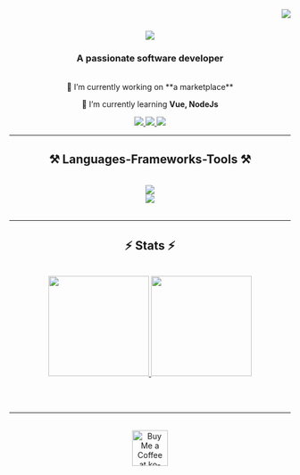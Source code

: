 <img align="right" src="https://visitor-badge.laobi.icu/badge?page_id=airxist.airxist" />

<h1 align="center">
    <img src="https://readme-typing-svg.herokuapp.com/?font=Righteous&size=35&center=true&vCenter=true&width=500&height=70&duration=4000&lines=Hi+There!+👋;+I'm+Josemaria+Ofurum!;" />
</h1>

<h3 align="center">A passionate software developer</h3>

<br/>

<div align="center">
 🔭 I’m currently working on **a marketplace**
 
 🌱 I’m currently learning **Vue, NodeJs**
 </div>
 
<div align="center"> 
  <a href="mailto:Josemariaofurum@gmail.com">
    <img src="https://img.shields.io/badge/Gmail-333333?style=for-the-badge&logo=gmail&logoColor=red" />
  </a>
  <a href="https://linkedin.com/in/josemaria-ofurum-07b878201/" target="_blank">
    <img src="https://img.shields.io/badge/LinkedIn-0077B5?style=for-the-badge&logo=linkedin&logoColor=white" target="_blank" />
  </a>
  <a href="https://github.com/airxist" target="_blank">
     <img src="https://img.shields.io/badge/Portfolio-FF5722?style=for-the-badge&logo=todoist&logoColor=white" target="_blank" /> <!-- sqlite, safari, google-chrome are other good icon options -->
  </a>
</div>

 <hr/>
 
<h2 align="center">⚒️ Languages-Frameworks-Tools ⚒️</h2>
<br/>
<div align="center">
    <img src="https://skillicons.dev/icons?i=react,bootstrap,html,css,github,git" />
    <br/>
    <img src="https://skillicons.dev/icons?i=nodejs,javascript,typescript,express,mongodb" /><br>
</div>

<br/>
<hr/>

<h2 align="center">⚡ Stats ⚡</h2>
<br>
<div align="center">
  <a href="https://github.com/airxist">
  <img height="180em" src="https://github-readme-stats.vercel.app/api?username=airxist&show_icons=true&theme=dark&include_all_commits=true&count_private=true&rank_icon=github"/>
  <img height="180em" src="https://github-readme-stats.vercel.app/api/top-langs/?username=airxist&layout=compact&langs_count=7&theme=dark"/>
</div>

<br/><br/>

<hr/>

<br/>

<div align="center">
<a href='https://ko-fi.com/V7V4RAK9C' target='_blank'><img height='64' style='border:0px;height:64px;' src='https://storage.ko-fi.com/cdn/kofi1.png?v=3' border='0' alt='Buy Me a Coffee at ko-fi.com' /></a>
</div>

<br/>
